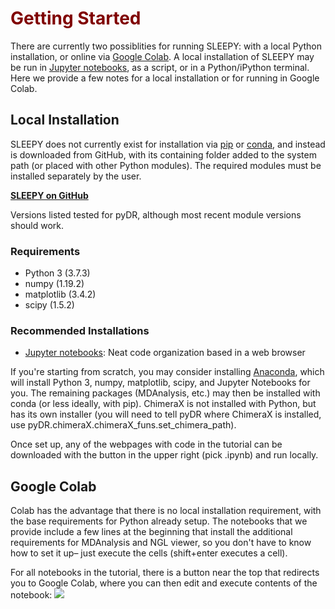 # <font color="maroon">Getting Started</font>

There are currently two possiblities for running SLEEPY: with a local Python installation, or online via [Google Colab](https://colab.research.google.com/). A local installation of SLEEPY may be run in [Jupyter notebooks](https://jupyter.org/), as a script, or in a Python/iPython terminal. Here we provide a few notes for a local installation or for running in Google Colab.


## Local Installation
SLEEPY does not currently exist for installation via [pip](https://pypi.org/) or [conda](https://docs.conda.io/en/latest/), and instead is downloaded from GitHub, with its containing folder added to the system path (or placed with other Python modules). The required modules must be installed separately by the user.

[**SLEEPY on GitHub**](https://github.com/alsinmr/SLEEPY/)

Versions listed tested for pyDR, although most recent module versions should work.

### Requirements
* Python 3 (3.7.3)
* numpy (1.19.2)
* matplotlib (3.4.2) 
* scipy (1.5.2)

### Recommended Installations
* [Jupyter notebooks](https://jupyter.org/): Neat code organization based in a web browser

If you're starting from scratch, you may consider installing [Anaconda](https://anaconda.org), which will install Python 3, numpy, matplotlib, scipy, and Jupyter Notebooks for you. The remaining packages (MDAnalysis, etc.) may then be installed with conda (or less ideally, with pip). ChimeraX is not installed with Python, but has its own installer (you will need to tell pyDR where ChimeraX is installed, use pyDR.chimeraX.chimeraX_funs.set_chimera_path).

Once set up, any of the webpages with code in the tutorial can be downloaded with the button in the upper right (pick .ipynb) and run locally. 

## Google Colab
Colab has the advantage that there is no local installation requirement, with the base requirements for Python already setup. The notebooks that we provide include a few lines at the beginning that install the additional requirements for MDAnalysis and NGL viewer, so you don't have to know how to set it up– just execute the cells (shift+enter executes a cell).

For all notebooks in the tutorial, there is a button near the top that redirects you to Google Colab, where you can then edit and execute contents of the notebook: ![](https://colab.research.google.com/assets/colab-badge.svg)